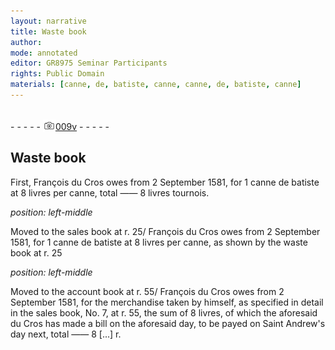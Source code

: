 ```yaml
---
layout: narrative
title: Waste book
author:
mode: annotated
editor: GR8975 Seminar Participants
rights: Public Domain
materials: [canne, de, batiste, canne, canne, de, batiste, canne]
---
```


 <br/>- - - - - <a href="http://gallica.bnf.fr/ark:/12148/btv1b10500001g/f24.image"><img src="../assets/photo-icon.png" alt="folio image: " style="display:inline-block; margin-bottom:-3px;"/>009v</a> - - - - - <br/> 
## Waste book

 
 First, François du Cros owes from 2 September 1581, for 1 canne de batiste at 8 livres per canne, total —— 8 livres tournois. 
 
*position: left-middle*

 Moved to the sales book at r. 25/ François du Cros owes from 2 September 1581, for 1 canne de batiste at 8 livres per canne, as shown by the waste book at r. 25 
 
*position: left-middle*

 Moved to the account book at r. 55/ François du Cros owes from 2 September 1581, for the merchandise taken by himself, as specified in detail in the sales book, No. 7, at r. 55, the sum of 8 livres, of which the aforesaid du Cros has made a bill on the aforesaid day, to be payed on Saint Andrew's day next, total —— 8 [...] r. 
 